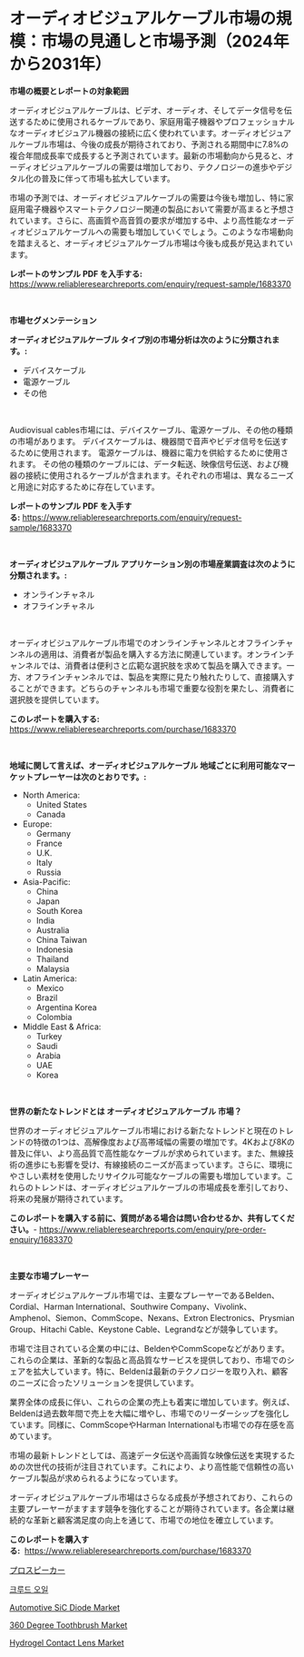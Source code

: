 <p><h1>オーディオビジュアルケーブル市場の規模：市場の見通しと市場予測（2024年から2031年）</h1></p><p><strong>市場の概要とレポートの対象範囲</strong></p>
<p><p>オーディオビジュアルケーブルは、ビデオ、オーディオ、そしてデータ信号を伝送するために使用されるケーブルであり、家庭用電子機器やプロフェッショナルなオーディオビジュアル機器の接続に広く使われています。オーディオビジュアルケーブル市場は、今後の成長が期待されており、予測される期間中に7.8%の複合年間成長率で成長すると予測されています。最新の市場動向から見ると、オーディオビジュアルケーブルの需要は増加しており、テクノロジーの進歩やデジタル化の普及に伴って市場も拡大しています。</p><p>市場の予測では、オーディオビジュアルケーブルの需要は今後も増加し、特に家庭用電子機器やスマートテクノロジー関連の製品において需要が高まると予想されています。さらに、高画質や高音質の要求が増加する中、より高性能なオーディオビジュアルケーブルへの需要も増加していくでしょう。このような市場動向を踏まえると、オーディオビジュアルケーブル市場は今後も成長が見込まれています。</p></p>
<p><strong>レポートのサンプル PDF を入手する:</strong> <a href="https://www.reliableresearchreports.com/enquiry/request-sample/1683370">https://www.reliableresearchreports.com/enquiry/request-sample/1683370</a></p>
<p>&nbsp;</p>
<p><strong>市場セグメンテーション</strong></p>
<p><strong>オーディオビジュアルケーブル タイプ別の市場分析は次のように分類されます。:</strong></p>
<p><ul><li>デバイスケーブル</li><li>電源ケーブル</li><li>その他</li></ul></p>
<p>&nbsp;</p>
<p><p>Audiovisual cables市場には、デバイスケーブル、電源ケーブル、その他の種類の市場があります。 デバイスケーブルは、機器間で音声やビデオ信号を伝送するために使用されます。 電源ケーブルは、機器に電力を供給するために使用されます。 その他の種類のケーブルには、データ転送、映像信号伝送、および機器の接続に使用されるケーブルが含まれます。それぞれの市場は、異なるニーズと用途に対応するために存在しています。</p></p>
<p><strong>レポートのサンプル PDF を入手する:</strong>&nbsp;<a href="https://www.reliableresearchreports.com/enquiry/request-sample/1683370">https://www.reliableresearchreports.com/enquiry/request-sample/1683370</a></p>
<p>&nbsp;</p>
<p><strong> オーディオビジュアルケーブル アプリケーション別の市場産業調査は次のように分類されます。:</strong></p>
<p><ul><li>オンラインチャネル</li><li>オフラインチャネル</li></ul></p>
<p>&nbsp;</p>
<p><p>オーディオビジュアルケーブル市場でのオンラインチャンネルとオフラインチャンネルの適用は、消費者が製品を購入する方法に関連しています。オンラインチャンネルでは、消費者は便利さと広範な選択肢を求めて製品を購入できます。一方、オフラインチャンネルでは、製品を実際に見たり触れたりして、直接購入することができます。どちらのチャンネルも市場で重要な役割を果たし、消費者に選択肢を提供しています。</p></p>
<p><strong>このレポートを購入する:</strong>&nbsp; <a href="https://www.reliableresearchreports.com/purchase/1683370">https://www.reliableresearchreports.com/purchase/1683370</a></p>
<p>&nbsp;</p>
<p><strong>地域に関して言えば、オーディオビジュアルケーブル 地域ごとに利用可能なマーケットプレーヤーは次のとおりです。:</strong></p>
<p><ul>
    <li>
        North America:
        <ul>
            <li>United States</li>
            <li>Canada</li>
        </ul>
    </li>
    <li>
        Europe:
        <ul>
            <li>Germany</li>
            <li>France</li>
            <li>U.K.</li>
            <li>Italy</li>
            <li>Russia</li>
        </ul>
    </li>
    <li>
        Asia-Pacific:
        <ul>
            <li>China</li>
            <li>Japan</li>
            <li>South Korea</li>
            <li>India</li>
            <li>Australia</li>
            <li>China Taiwan</li>
            <li>Indonesia</li>
            <li>Thailand</li>
            <li>Malaysia</li>
        </ul>
    </li>
    <li>
        Latin America:
        <ul>
            <li>Mexico</li>
            <li>Brazil</li>
            <li>Argentina Korea</li>
            <li>Colombia</li>
        </ul>
    </li>
    <li>
        Middle East & Africa:
        <ul>
            <li>Turkey</li>
            <li>Saudi</li>
            <li>Arabia</li>
            <li>UAE</li>
            <li>Korea</li>
        </ul>
    </li>
    </ul></p>
<p>&nbsp;</p>
<p><strong>世界の新たなトレンドとは オーディオビジュアルケーブル 市場？</strong></p>
<p><p>世界のオーディオビジュアルケーブル市場における新たなトレンドと現在のトレンドの特徴の1つは、高解像度および高帯域幅の需要の増加です。4Kおよび8Kの普及に伴い、より高品質で高性能なケーブルが求められています。また、無線技術の進歩にも影響を受け、有線接続のニーズが高まっています。さらに、環境にやさしい素材を使用したリサイクル可能なケーブルの需要も増加しています。これらのトレンドは、オーディオビジュアルケーブルの市場成長を牽引しており、将来の発展が期待されています。</p></p>
<p><strong>このレポートを購入する前に、質問がある場合は問い合わせるか、共有してください。</strong>- <a href="https://www.reliableresearchreports.com/enquiry/pre-order-enquiry/1683370">https://www.reliableresearchreports.com/enquiry/pre-order-enquiry/1683370</a></p>
<p>&nbsp;</p>
<p><strong>主要な市場プレーヤー</strong></p>
<p><p>オーディオビジュアルケーブル市場では、主要なプレーヤーであるBelden、Cordial、Harman International、Southwire Company、Vivolink、Amphenol、Siemon、CommScope、Nexans、Extron Electronics、Prysmian Group、Hitachi Cable、Keystone Cable、Legrandなどが競争しています。</p><p>市場で注目されている企業の中には、BeldenやCommScopeなどがあります。これらの企業は、革新的な製品と高品質なサービスを提供しており、市場でのシェアを拡大しています。特に、Beldenは最新のテクノロジーを取り入れ、顧客のニーズに合ったソリューションを提供しています。</p><p>業界全体の成長に伴い、これらの企業の売上も着実に増加しています。例えば、Beldenは過去数年間で売上を大幅に増やし、市場でのリーダーシップを強化しています。同様に、CommScopeやHarman Internationalも市場での存在感を高めています。</p><p>市場の最新トレンドとしては、高速データ伝送や高画質な映像伝送を実現するための次世代の技術が注目されています。これにより、より高性能で信頼性の高いケーブル製品が求められるようになっています。</p><p>オーディオビジュアルケーブル市場はさらなる成長が予想されており、これらの主要プレーヤーがますます競争を強化することが期待されています。各企業は継続的な革新と顧客満足度の向上を通じて、市場での地位を確立しています。</p></p>
<p><strong>このレポートを購入する:</strong>&nbsp;&nbsp;<a href="https://www.reliableresearchreports.com/purchase/1683370">https://www.reliableresearchreports.com/purchase/1683370</a></p>
<p><p><a href="https://github.com/sghwr779811674/Market-Research-Report-List-1/blob/main/92909614753.md">プロスピーカー</a></p><p><a href="https://github.com/vdhdwjyp90142/Market-Research-Report-List-1/blob/main/96942874266.md">크루드 오일</a></p><p><a href="https://issuu.com/reportprime-2/docs/automotive-sic-diode-market-size-2030.pptx">Automotive SiC Diode Market</a></p><p><a href="https://github.com/lbird53714/Market-Research-Report-List-3/blob/main/360-degree-toothbrush-market.md">360 Degree Toothbrush Market</a></p><p><a href="https://github.com/dringals/Market-Research-Report-List-3/blob/main/hydrogel-contact-lens-market.md">Hydrogel Contact Lens Market</a></p></p>